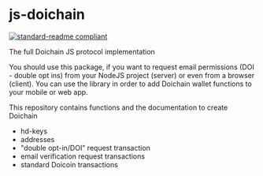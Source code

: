 # js-doichain
[![standard-readme compliant](https://img.shields.io/badge/readme%20style-standard-brightgreen.svg?style=flat-square)](https://github.com/RichardLitt/standard-readme)

The full Doichain JS protocol implementation

You should use this package, if you want to request email permissions (DOI - double opt ins) from your NodeJS project (server) or even from a browser (client). You can use the library in order to add Doichain wallet functions to your mobile or web app.

This repository contains functions and the documentation to create Doichain
- hd-keys
- addresses
- "double opt-in/DOI" request transaction
- email verification request transactions
- standard Doicoin transactions

